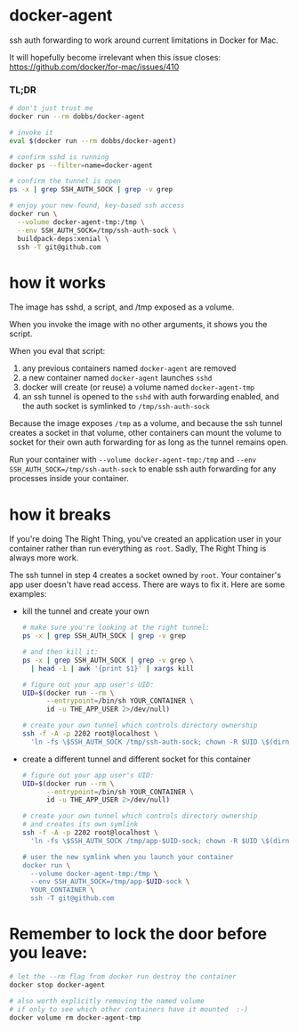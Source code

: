 # docker-agent

ssh auth forwarding to work around current limitations in Docker for Mac.

It will hopefully become irrelevant when this issue closes:
https://github.com/docker/for-mac/issues/410

### TL;DR

``` bash
# don't just trust me
docker run --rm dobbs/docker-agent

# invoke it
eval $(docker run --rm dobbs/docker-agent)

# confirm sshd is running
docker ps --filter=name=docker-agent

# confirm the tunnel is open
ps -x | grep SSH_AUTH_SOCK | grep -v grep

# enjoy your new-found, key-based ssh access
docker run \
  --volume docker-agent-tmp:/tmp \
  --env SSH_AUTH_SOCK=/tmp/ssh-auth-sock \
  buildpack-deps:xenial \
  ssh -T git@github.com
```

# how it works

The image has sshd, a script, and /tmp exposed as a volume.

When you invoke the image with no other arguments, it shows you the
script.

When you eval that script:

1. any previous containers named `docker-agent` are removed
2. a new container named `docker-agent` launches `sshd`
3. docker will create (or reuse) a volume named `docker-agent-tmp`
4. an ssh tunnel is opened to the `sshd` with auth forwarding
   enabled, and the auth socket is symlinked to `/tmp/ssh-auth-sock`

Because the image exposes `/tmp` as a volume, and because the ssh
tunnel creates a socket in that volume, other containers can mount the
volume to socket for their own auth forwarding for as long as the
tunnel remains open.

Run your container with `--volume docker-agent-tmp:/tmp` and
`--env SSH_AUTH_SOCK=/tmp/ssh-auth-sock` to enable ssh auth forwarding
for any processes inside your container.

# how it breaks

If you're doing The Right Thing, you've created an application user in
your container rather than run everything as `root`.  Sadly, The Right
Thing is always more work.

The ssh tunnel in step 4 creates a socket owned by `root`.  Your
container's app user doesn't have read access.  There are ways to fix
it.  Here are some examples:

* kill the tunnel and create your own

    ```bash
    # make sure you're looking at the right tunnel:
    ps -x | grep SSH_AUTH_SOCK | grep -v grep

    # and then kill it:
    ps -x | grep SSH_AUTH_SOCK | grep -v grep \
      | head -1 | awk '{print $1}' | xargs kill

    # figure out your app user's UID:
    UID=$(docker run --rm \
          --entrypoint=/bin/sh YOUR_CONTAINER \
          id -u THE_APP_USER 2>/dev/null)

    # create your own tunnel which controls directory ownership
    ssh -f -A -p 2202 root@localhost \
      'ln -fs \$SSH_AUTH_SOCK /tmp/ssh-auth-sock; chown -R $UID \$(dirname \$SSH_AUTH_SOCK); tail -f /dev/null'"
    ```

* create a different tunnel and different socket for this container

    ```bash
    # figure out your app user's UID:
    UID=$(docker run --rm \
          --entrypoint=/bin/sh YOUR_CONTAINER \
          id -u THE_APP_USER 2>/dev/null)

    # create your own tunnel which controls directory ownership
    # and creates its own symlink
    ssh -f -A -p 2202 root@localhost \
      'ln -fs \$SSH_AUTH_SOCK /tmp/app-$UID-sock; chown -R $UID \$(dirname \$SSH_AUTH_SOCK); tail -f /dev/null'"

    # user the new symlink when you launch your container
    docker run \
      --volume docker-agent-tmp:/tmp \
      --env SSH_AUTH_SOCK=/tmp/app-$UID-sock \
      YOUR_CONTAINER \
      ssh -T git@github.com
    ```

# Remember to lock the door before you leave:

``` bash
# let the --rm flag from docker run destroy the container
docker stop docker-agent

# also worth explicitly removing the named volume
# if only to see which other containers have it mounted  :-)
docker volume rm docker-agent-tmp
```
